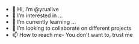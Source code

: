 - 👋 Hi, I’m @yrualive
- 👀 I’m interested in ...
- 🌱 I’m currently learning ...
- 💞️ I’m looking to collaborate on different projects
- 📫 How to reach me- You don't want to, trust me

<!---
yrualive/yrualive is a ✨ special ✨ repository because its `README.md` (this file) appears on your GitHub profile.
You can click the Preview link to take a look at your changes.
--->
